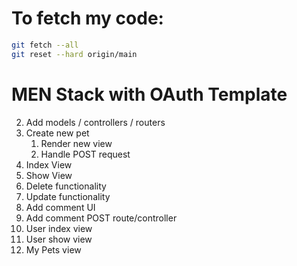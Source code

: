# To fetch my code:
```bash
git fetch --all
git reset --hard origin/main
```

# MEN Stack with OAuth Template


2.  Add models / controllers / routers
3.  Create new pet
    1.  Render new view
    2.  Handle POST request
4. Index View
5. Show View
6. Delete functionality
7. Update functionality
8. Add comment UI
9. Add comment POST route/controller
10. User index view
11. User show view
12. My Pets view